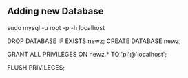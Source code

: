 ## Adding new Database

sudo mysql -u root -p -h localhost

DROP DATABASE IF EXISTS newz;
CREATE DATABASE newz;

GRANT ALL PRIVILEGES ON newz.* TO 'pi'@'localhost';

FLUSH PRIVILEGES;
